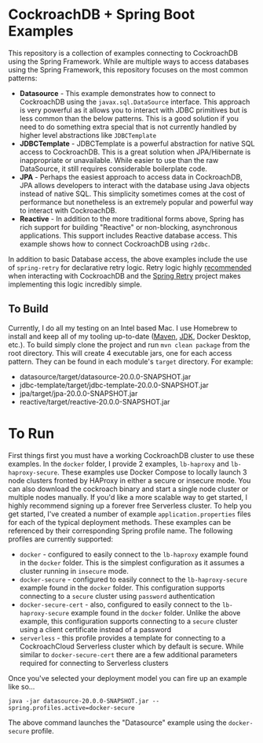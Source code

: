 # CockroachDB + Spring Boot Examples

This repository is a collection of examples connecting to CockroachDB using the Spring Framework.  While are multiple ways to access databases using the Spring Framework, this repository focuses on the most common patterns:

* **Datasource** - This example demonstrates how to connect to CockroachDB using the `javax.sql.DataSource` interface.  This approach is very powerful as it allows you to interact with JDBC primitives but is less common than the below patterns.  This is a good solution if you need to do something extra special that is not currently handled by higher level abstractions like `JDBCTemplate` 
* **JDBCTemplate** - JDBCTemplate is a powerful abstraction for native SQL access to CockroachDB.  This is a great solution when JPA/Hibernate is inappropriate or unavailable.  While easier to use than the raw DataSource, it still requires considerable boilerplate code.
* **JPA** - Perhaps the easiest approach to access data in CockroachDB, JPA allows developers to interact with the database using Java objects instead of native SQL.  This simplicity sometimes comes at the cost of performance but nonetheless is an extremely popular and powerful way to interact with CockroachDB.
* **Reactive** - In addition to the more traditional forms above, Spring has rich support for building "Reactive" or non-blocking, asynchronous applications.  This support includes Reactive database access.  This example shows how to connect CockroachDB using `r2dbc`.

In addition to basic Database access, the above examples include the use of `spring-retry` for declarative retry logic.  Retry logic highly [recommended](https://www.cockroachlabs.com/docs/v21.1/transactions.html#client-side-intervention) when interacting with CockroachDB and the [Spring Retry](https://github.com/spring-projects/spring-retry) project makes implementing this logic incredibly simple.

## To Build
Currently, I do all my testing on an Intel based Mac.  I use Homebrew to install and keep all of my tooling up-to-date ([Maven](https://formulae.brew.sh/formula/maven#default), [JDK](https://formulae.brew.sh/cask/temurin), Docker Desktop, etc.).  To build simply clone the project and run `mvn clean package` from the root directory.  This will create 4 executable jars, one for each access pattern.  They can be found in each module's `target` directory.  For example:
* datasource/target/datasource-20.0.0-SNAPSHOT.jar
* jdbc-template/target/jdbc-template-20.0.0-SNAPSHOT.jar
* jpa/target/jpa-20.0.0-SNAPSHOT.jar
* reactive/target/reactive-20.0.0-SNAPSHOT.jar

# To Run
First things first you must have a working CockroachDB cluster to use these examples.  In the `docker` folder, I provide 2 examples, `lb-haproxy` and `lb-haproxy-secure`.  These examples use Docker Compose to locally launch 3 node clusters fronted by HAProxy in either a secure or insecure mode.  You can also download the cockroach binary and start a single node cluster or multiple nodes manually.  If you'd like a more scalable way to get started, I highly recommend signing up a forever free Serverless cluster.  To help you get started, I've created a number of example `application.properties` files for each of the typical deployment methods.  These examples can be referenced by their corresponding Spring profile name.  The following profiles are currently supported:
* `docker` - configured to easily connect to the `lb-haproxy` example found in the `docker` folder.  This is the simplest configuration as it assumes a cluster running in `insecure` mode.
* `docker-secure` - configured to easily connect to the `lb-haproxy-secure` example found in the `docker` folder.  This configuration supports connecting to a `secure` cluster using `password` authentication
* `docker-secure-cert` - also, configured to easily connect to the `lb-haproxy-secure` example found in the `docker` folder.  Unlike the above example, this configuration supports connecting to a `secure` cluster using a client certificate instead of a password
* `serverless` - this profile provides a template for connecting to a CockroachCloud Serverless cluster which by default is secure.  While similar to `docker-secure-cert` there are a few additional parameters required for connecting to Serverless clusters

Once you've selected your deployment model you can fire up an example like so...
```
java -jar datasource-20.0.0-SNAPSHOT.jar --spring.profiles.active=docker-secure
```
The above command launches the "Datasource" example using the `docker-secure` profile.

